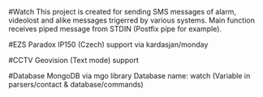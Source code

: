 #Watch
This project is created for sending SMS messages of alarm, videolost and alike messages
trigerred by various systems. Main function receives piped message from STDIN (Postfix pipe
for example).

#EZS
Paradox IP150 (Czech) support via kardasjan/monday

#CCTV
Geovision (Text mode) support

#Database
MongoDB via mgo library
Database name: watch (Variable in parsers/contact & database/commands)
